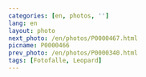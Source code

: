 ```yaml
---
categories: [en, photos, '']
lang: en
layout: photo
next_photo: /en/photos/P0000467.html
picname: P0000466
prev_photo: /en/photos/P0000340.html
tags: [Fotofalle, Leopard]
---
```

